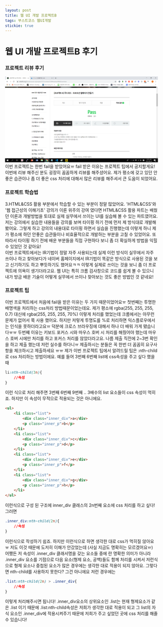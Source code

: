 ```yaml
---
layout: post
title: 웹 UI 개발 프로젝트B 
tags: 부스트코스 웹UI개발
stickie: true
---
```

<h1>웹 UI 개발 프로젝트B 후기</h1>
<h3>프로젝트 리뷰 후기</h3>

<img src="/img/a3_pass.png" />
<div>이번 프로젝트는 한번 fail을 받았어요ㅠ fail 받은 이유는 프로젝트 팁에서 공지할게요! 이번에 리뷰 해주신 분도 굉장히 꼼꼼하게
리뷰를 해주셨어요. 제가 평소에 갖고 있던 안좋은 습관이나 좀 더 좋은 css 처리에 대해서 많은 리뷰를 해주셔서 큰 도움이 되었어요.
</div>

<h3>프로젝트 학습법</h3>
<div>3.HTML&CSS 활용 부분에서 학습할 수 있는 부분이 정말 많았어요. 'HTML&CSS'와 '웹 접근성의 이해기초' 강의가 이론 위주의 강여 였다면
HTML&CSS 활용 파트는 배웠던 이론과 개발방법을 토대로 실제 실무에서 쓰이는 UI를 실습해 볼 수 있는 파트였어요. 저는 강의에서 실습한 내용들을
강의를 보며 타이핑 하기 전에 먼저 제 방식대로 개발해 봤어요. 그렇게 하고 강의의 내용대로 타이핑 하면서 실습을 진행했는데 이렇게 하니 제가
평소에 하던 안좋은 습관들이나 비효율적으로 개발하는 부분을 고칠 수 있었어요. 또 따라서 타이핑 하기 전에 배운 부분들을 직접 구현하다 보니 
좀 더 확실하게 방법을 익힐 수 있었던 것 같아요!<br />
이번 프로젝트에서는 IR기법이 정말 자주 사용되는데 실제 이런 방식이 실무에서 자주 쓰이나 하고 찾아보다가 네이버 홈페이지에서 IR기법이 똑같은 방식으로 사용된 것을 보고 신기하기도 하고 뿌듯하기도 했어요ㅋㅋ 이렇게 실제로 쓰이는 것을 보니 좀 더 프로젝트에 의욕이 생기더라고요. 웹 UI는
특히 크롬 검사창으로 코드를 쉽게 볼 수 있으니 내가 방금 배운 기술이 어떻게 실무에서 쓰이나 찾아보는 것도 좋은 방법인 것 같네요!
</div>

<h3>프로젝트 팁</h3>
<div>이번 프로젝트에서 처음에 fail을 받은 이유는 두 가지 때문이었어요ㅠ 첫번째는 투명한 배명색을 처리하는 css처리 방법때문이었는데요.
제가 평소에 rgba(255, 255, 255, 0.7) 대신에 rgba(255, 255, 255, 70%) 이렇게 처리를 했었는데 크롬에서는 아무런 문제가 없어서 쭉 사용
했어요. 하지만 저렇게 투명도를 %로 처리하면 익스플로우에서는 인식을 못하더라고요ㅠ 덕분에 크로스 브라우징에 대해서 하나 더 배워 가게
됐습니다ㅠㅠ 두번쨰 이유는 키보드 포커스 시와 마우스 호버 시 처리를 해줬어야 했는데 마우스 호버 시에만 처리를 하고 포커스 처리를 않았더라고요.
나름 제출 직전에 2~3번 확인을 하고 제출 했는데 저런 실수를 하다니ㅠ 제출하시는 분들은 꼭 한번 더 꼼꼼히 요구사항을 체크하시고 제출하세요 ㅠㅠ
제가 이번 프로젝트 팁에서 알려드릴 팁은 :nth-child로 css 처리하는 방법이에요. 예를 들어 3번째 6번째 list에 css속성을 주고 싶다 했을때

```css
li:nth-child(3n){
    //속성
}
```

이런 식으로 처리 해주면 3번째 6번째 9번째 .. 3배수의 list 요소들이 css 속성이 먹히죠. 하지만 이 속성이 무적으로 적용되는 것은 아니에요.

```html
<ul>
    <li class="list">
        <div class="inner_div">a</div>
        <p class="inner_p">b</p>
    </li>
    <li class="list">
        <div class="inner_div">c</div>
        <p class="inner_p">d</p>
    </li>
    <li class="list">
        <div class="inner_div">e</div>
        <p class="inner_p">f</p>
    </li>
    <li class="list">
        <div class="inner_div">g</div>
        <p class="inner_p">h</p>
    </li>
</ul>
```

이런식으로 구성 된 구조에 inner_div 클래스의 2n번째 요소에 css 처리를 하고 싶다! 그러면

```css
.inner_div:nth-child(2n){
    //속성
}
```

이런식으로 작성하기 쉽죠. 하지만 이런식으로 하면 생각한 대로 css가 먹히질 않아요ㅠ 저도 이것 때문에 도저히 이해가 안갔었는데
(사실 지금도 명확히는 모르겠어요ㅠ) 어쨌든 저 속성이 .inner_div 클래서명을 갖는 요소들 중에 란 명확한 의미가 아니라 .inner_div 요소를
기점으로 다음 요소(형제 요소, 공백)들도 함께 처리를 시켜서 저런식으로 형제 요소나 중첩된 요소가 많은 경우에는 생각한 대로 적용이 되지 않아요.
그렇다면 nth-child를 사용하지 못한다? 그건 아니에요 저런 경우에는

```css
.list:nth-child(2n) > .inner_div{
    //속성
}
```

이렇게 처리해주시면 됩니다! .inner_div요소의 상위요소인 .list는 현재 형제요소가 같은 .list 이기 때문에 .list:nth-child속성은 저희가 생각한 대로 적용이 되고 그 list의 자식 요소인 .inner_div에 적용시켜주기 때문에 저희가 주고 싶었던 곳에 css 처리를 해줄수 있습니다!

